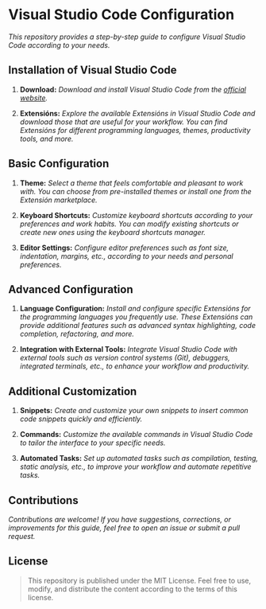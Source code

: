 <!-- Autor: Daniel Benjamin Perez Morales -->
<!-- GitHub: https://github.com/DanielPerezMoralesDev13 -->
<!-- Correo electrónico: danielperezdev@proton.me -->
# **Visual Studio Code Configuration**

*This repository provides a step-by-step guide to configure Visual Studio Code according to your needs.*

## **Installation of Visual Studio Code**

1. **Download:** *Download and install Visual Studio Code from the [official website](https://code.visualstudio.com/ "https://code.visualstudio.com/").*

2. **Extensións:** *Explore the available Extensións in Visual Studio Code and download those that are useful for your workflow. You can find Extensións for different programming languages, themes, productivity tools, and more.*

## **Basic Configuration**

1. **Theme:** *Select a theme that feels comfortable and pleasant to work with. You can choose from pre-installed themes or install one from the Extensión marketplace.*

2. **Keyboard Shortcuts:** *Customize keyboard shortcuts according to your preferences and work habits. You can modify existing shortcuts or create new ones using the keyboard shortcuts manager.*

3. **Editor Settings:** *Configure editor preferences such as font size, indentation, margins, etc., according to your needs and personal preferences.*

## **Advanced Configuration**

1. **Language Configuration:** *Install and configure specific Extensións for the programming languages you frequently use. These Extensións can provide additional features such as advanced syntax highlighting, code completion, refactoring, and more.*

2. **Integration with External Tools:** *Integrate Visual Studio Code with external tools such as version control systems (Git), debuggers, integrated terminals, etc., to enhance your workflow and productivity.*

## **Additional Customization**

1. **Snippets:** *Create and customize your own snippets to insert common code snippets quickly and efficiently.*

2. **Commands:** *Customize the available commands in Visual Studio Code to tailor the interface to your specific needs.*

3. **Automated Tasks:** *Set up automated tasks such as compilation, testing, static analysis, etc., to improve your workflow and automate repetitive tasks.*

## **Contributions**

*Contributions are welcome! If you have suggestions, corrections, or improvements for this guide, feel free to open an issue or submit a pull request.*

## **License**

> This repository is published under the MIT License. Feel free to use, modify, and distribute the content according to the terms of this license.
